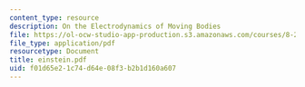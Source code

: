 ```yaml
---
content_type: resource
description: On the Electrodynamics of Moving Bodies
file: https://ol-ocw-studio-app-production.s3.amazonaws.com/courses/8-224-exploring-black-holes-general-relativity-astrophysics-spring-2003/f01d65e21c74d64e08f3b2b1d160a607_einstein.pdf
file_type: application/pdf
resourcetype: Document
title: einstein.pdf
uid: f01d65e2-1c74-d64e-08f3-b2b1d160a607
---
```

